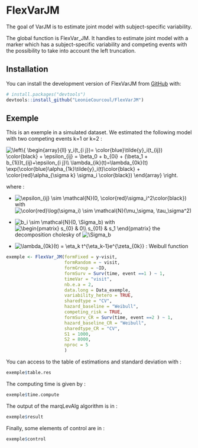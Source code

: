 
<!-- README.md is generated from README.Rmd. Please edit that file -->

# FlexVarJM

<!-- badges: start -->
<!-- badges: end -->

The goal of VarJM is to estimate joint model with subject-specific
variability.

The global function is FlexVar_JM. It handles to estimate joint model
with a marker which has a subject-specific variability and competing
events with the possibility to take into account the left truncation.

## Installation

You can install the development version of FlexVarJM from
[GitHub](https://github.com/) with:

``` r
# install.packages("devtools")
devtools::install_github("LeonieCourcoul/FlexVarJM")
```

## Exemple

This is an exemple in a simulated dataset. We estimated the following
model with two competing events k=1 or k=2 :

![\\left\\{
\\begin{array}{ll}
y_i(t\_{i j})= \\color{blue}\\tilde{y}\_i(t\_{ij}) \\color{black} + \\epsilon\_{ij} = \\beta_0 + b\_{0i} + (\\beta_1 + b\_{1i})t\_{ij}+\\epsilon\_{i j}\\\\
\\lambda\_{ik}(t)=\\lambda\_{0k}(t) \\exp(\\color{blue}\\alpha\_{1k}\\tilde{y}\_i(t)\\color{black} + \\color{red}\\alpha\_{\\sigma k} \\sigma_i \\color{black})
\\end{array}
\\right.](https://latex.codecogs.com/png.image?%5Cdpi%7B110%7D&space;%5Cbg_white&space;%5Cleft%5C%7B%0A%5Cbegin%7Barray%7D%7Bll%7D%0Ay_i%28t_%7Bi%20j%7D%29%3D%20%5Ccolor%7Bblue%7D%5Ctilde%7By%7D_i%28t_%7Bij%7D%29%20%5Ccolor%7Bblack%7D%20%2B%20%5Cepsilon_%7Bij%7D%20%3D%20%5Cbeta_0%20%2B%20b_%7B0i%7D%20%2B%20%28%5Cbeta_1%20%2B%20b_%7B1i%7D%29t_%7Bij%7D%2B%5Cepsilon_%7Bi%20j%7D%5C%5C%0A%5Clambda_%7Bik%7D%28t%29%3D%5Clambda_%7B0k%7D%28t%29%20%5Cexp%28%5Ccolor%7Bblue%7D%5Calpha_%7B1k%7D%5Ctilde%7By%7D_i%28t%29%5Ccolor%7Bblack%7D%20%2B%20%5Ccolor%7Bred%7D%5Calpha_%7B%5Csigma%20k%7D%20%5Csigma_i%20%5Ccolor%7Bblack%7D%29%0A%5Cend%7Barray%7D%0A%5Cright. "\left\{
\begin{array}{ll}
y_i(t_{i j})= \color{blue}\tilde{y}_i(t_{ij}) \color{black} + \epsilon_{ij} = \beta_0 + b_{0i} + (\beta_1 + b_{1i})t_{ij}+\epsilon_{i j}\\
\lambda_{ik}(t)=\lambda_{0k}(t) \exp(\color{blue}\alpha_{1k}\tilde{y}_i(t)\color{black} + \color{red}\alpha_{\sigma k} \sigma_i \color{black})
\end{array}
\right.")

where :

-   ![\\epsilon\_{ij} \\sim \\mathcal{N}(0, \\color{red}\\sigma_i^2\\color{black})](https://latex.codecogs.com/png.image?%5Cdpi%7B110%7D&space;%5Cbg_white&space;%5Cepsilon_%7Bij%7D%20%5Csim%20%5Cmathcal%7BN%7D%280%2C%20%5Ccolor%7Bred%7D%5Csigma_i%5E2%5Ccolor%7Bblack%7D%29 "\epsilon_{ij} \sim \mathcal{N}(0, \color{red}\sigma_i^2\color{black})")
    with
    ![\\color{red}\\log(\\sigma_i) \\sim \\mathcal{N}(\\mu\_\\sigma, \\tau\_\\sigma^2)](https://latex.codecogs.com/png.image?%5Cdpi%7B110%7D&space;%5Cbg_white&space;%5Ccolor%7Bred%7D%5Clog%28%5Csigma_i%29%20%5Csim%20%5Cmathcal%7BN%7D%28%5Cmu_%5Csigma%2C%20%5Ctau_%5Csigma%5E2%29 "\color{red}\log(\sigma_i) \sim \mathcal{N}(\mu_\sigma, \tau_\sigma^2)")

-   ![b_i \\sim \\mathcal{N}(0, \\Sigma_b)](https://latex.codecogs.com/png.image?%5Cdpi%7B110%7D&space;%5Cbg_white&space;b_i%20%5Csim%20%5Cmathcal%7BN%7D%280%2C%20%5CSigma_b%29 "b_i \sim \mathcal{N}(0, \Sigma_b)")
    with
    ![\\begin{pmatrix} s\_{0} & 0\\\\ s\_{01} & s_1 \\end{pmatrix}](https://latex.codecogs.com/png.image?%5Cdpi%7B110%7D&space;%5Cbg_white&space;%5Cbegin%7Bpmatrix%7D%20s_%7B0%7D%20%26%200%5C%5C%20s_%7B01%7D%20%26%20s_1%20%5Cend%7Bpmatrix%7D "\begin{pmatrix} s_{0} & 0\\ s_{01} & s_1 \end{pmatrix}")
    the decomposition cholesky of
    ![\\Sigma_b](https://latex.codecogs.com/png.image?%5Cdpi%7B110%7D&space;%5Cbg_white&space;%5CSigma_b "\Sigma_b")

-   ![\\lambda\_{0k}(t) = \\eta_k t^{\\eta_k-1}e^{\\zeta\_{0k}}](https://latex.codecogs.com/png.image?%5Cdpi%7B110%7D&space;%5Cbg_white&space;%5Clambda_%7B0k%7D%28t%29%20%3D%20%5Ceta_k%20t%5E%7B%5Ceta_k-1%7De%5E%7B%5Czeta_%7B0k%7D%7D "\lambda_{0k}(t) = \eta_k t^{\eta_k-1}e^{\zeta_{0k}}")
    : Weibull function

``` r
exemple <- FlexVar_JM(formFixed = y~visit,
                      formRandom = ~ visit,
                      formGroup = ~ID,
                      formSurv = Surv(time, event ==1 ) ~ 1,
                      timeVar = "visit",
                      nb.e.a = 2,
                      data.long = Data_exemple,
                      variability_hetero = TRUE,
                      sharedtype = "CV",
                      hazard_baseline = "Weibull",
                      competing_risk = TRUE,
                      formSurv_CR = Surv(time, event ==2 ) ~ 1,
                      hazard_baseline_CR = "Weibull",
                      sharedtype_CR = "CV",
                      S1 = 1000,
                      S2 = 8000,
                      nproc = 5
                      )
```

You can access to the table of estimations and standard deviation with :

``` r
exemple$table.res
```

The computing time is given by :

``` r
exemple$time.compute
```

The output of the marqLevAlg algorithm is in :

``` r
exemple$result
```

Finally, some elements of control are in :

``` r
exemple$control
```

